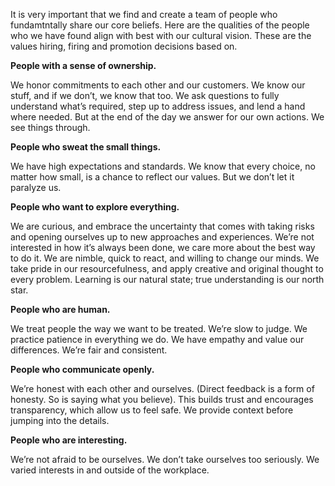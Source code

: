 It is very important that we find and create a team of people who fundamtntally share our core beliefs. Here are the qualities of the people who we have found align with best with our cultural vision. These are the values hiring, firing and promotion decisions based on.

**People with a sense of ownership.**

We honor commitments to each other and our customers. We know our stuff, and if we don’t, we know that too. We ask questions to fully understand what’s required, step up to address issues, and lend a hand where needed. But at the end of the day we answer for our own actions. We see things through.

**People who sweat the small things.**

We have high expectations and standards. We know that every choice, no matter how small, is a chance to reflect our values. But we don’t let it paralyze us.

**People who want to explore everything.**

We are curious, and embrace the uncertainty that comes with taking risks and opening ourselves up to new approaches and experiences. We’re not interested in how it’s always been done, we care more about the best way to do it. We are nimble, quick to react, and willing to change our minds. We take pride in our resourcefulness, and apply creative and original thought to every problem. Learning is our natural state; true understanding is our north star.

**People who are human.**

We treat people the way we want to be treated. We’re slow to judge. We practice patience in everything we do. We have empathy and value our differences. We’re fair and consistent.

**People who communicate openly.**

We’re honest with each other and ourselves. (Direct feedback is a form of honesty. So is saying what you believe). This builds trust and encourages transparency, which allow us to feel safe. We provide context before jumping into the details.

**People who are interesting.**

We’re not afraid to be ourselves. We don’t take ourselves too seriously. We varied interests in and outside of the workplace.
